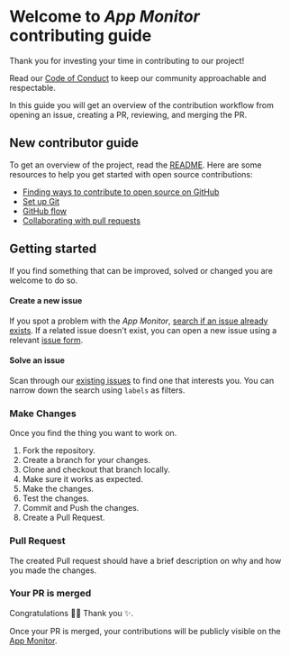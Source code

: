 # Welcome to *App Monitor* contributing guide

Thank you for investing your time in contributing to our project!

Read our [Code of Conduct](../CODE_OF_CONDUCT.md) to keep our community approachable and respectable.

In this guide you will get an overview of the contribution workflow from opening an issue, creating a PR, reviewing, and merging the PR.

## New contributor guide

To get an overview of the project, read the [README](/README.md). Here are some resources to help you get started with open source contributions:

- [Finding ways to contribute to open source on GitHub](https://docs.github.com/en/get-started/exploring-projects-on-github/finding-ways-to-contribute-to-open-source-on-github)
- [Set up Git](https://docs.github.com/en/get-started/quickstart/set-up-git)
- [GitHub flow](https://docs.github.com/en/get-started/quickstart/github-flow)
- [Collaborating with pull requests](https://docs.github.com/en/github/collaborating-with-pull-requests)

## Getting started

If you find something that can be improved, solved or changed you are welcome to do so. 

#### Create a new issue

If you spot a problem with the *App Monitor*, [search if an issue already exists](https://github.com/aneeshshukla/app_monitor/issues). If a related issue doesn't exist, you can open a new issue using a relevant [issue form](https://github.com/aneeshshukla/app_monitor/issues/new/choose).

#### Solve an issue

Scan through our [existing issues](https://github.com/aneeshshukla/app_monitor/issues) to find one that interests you. You can narrow down the search using `labels` as filters.

### Make Changes

Once you find the thing you want to work on.

1. Fork the repository.
2. Create a branch for your changes.
3. Clone and checkout that branch locally.
4. Make sure it works as expected.
5. Make the changes.
6. Test the changes.
7. Commit and Push the changes.
8. Create a Pull Request.

### Pull Request

The created Pull request should have a brief description on why and how you made the changes.

### Your PR is merged

Congratulations :tada::tada: Thank you :sparkles:.

Once your PR is merged, your contributions will be publicly visible on the [App Monitor](https://github.com/aneeshshukla/app_monitor/).
